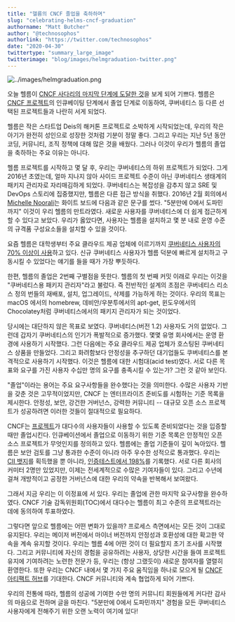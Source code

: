 ```yaml
---
title: "헬름의 CNCF 졸업을 축하하며"
slug: "celebrating-helms-cncf-graduation"
authorname: "Matt Butcher"
author: "@technosophos"
authorlink: "https://twitter.com/technosophos"
date: "2020-04-30"
twittertype: "summary_large_image"
twitterimage: "blog/images/helmgraduation-twitter.png"
---
```


![../images/helmgraduation.png](../images/helmgraduation.png)

오늘 헬름이 [CNCF 사다리의 마지막 단계에 도달한 것](https://www.cncf.io/announcement/2020/04/30/cloud-native-computing-foundation-announces-helm-graduation/)을 보게 되어 기쁘다. 헬름은 [CNCF 프로젝트](https://www.cncf.io/projects/)의 인큐베이팅 단계에서 졸업 단계로 이동하여, 쿠버네티스 등 다른 선택된 프로젝트들과 나란히 서게 되었다.

헬름은 작은 스타트업 Deis의 해커톤 프로젝트로 소박하게 시작되었는데, 우리의 작은 아기가 완전히 성인으로 성장한 것처럼 기분이 정말 좋다. 그리고 우리는 지난 5년 동안 코딩, 커뮤니티, 조직 정책에 대해 많은 것을 배웠다. 그러나 이것이 우리가 헬름의 졸업을 축하하는 주요 이유는 아니다.

헬름 프로젝트를 시작하고 몇 달 후, 우리는 쿠버네티스의 하위 프로젝트가 되었다. 그게 2016년 초였는데, 얼마 지나지 않아 사이드 프로젝트 수준이 아닌 쿠버네티스 생태계의 패키지 관리자로 자리매김하게 되었다. 쿠버네티스는 복잡성을 감추지 않고 SRE 및 DevOps 스토리에 집중했지만, 헬름은 다른 접근 방식을 취했다. 2016년 2월 회의에서 [Michelle Noorali](https://twitter.com/michellenoorali)는 화이트 보드에 다음과 같은 문구를 썼다. "5분만에 0에서 도파민까지" 이것이 우리 헬름의 만트라였다. 새로운 사용자를 쿠버네티스에 더 쉽게 접근하게 할 수 있다고 보았다. 우리가 옳았다면, 사용자는 헬름을 설치하고 몇 분 내로 운영 수준의 규격품 구성요소들을 설치할 수 있을 것이다.

요즘 헬름은 대학생부터 주요 클라우드 제공 업체에 이르기까지 [쿠버네티스 사용자의 70% 이상이 사용](https://www.cncf.io/wp-content/uploads/2020/03/CNCF_Survey_Report.pdf)하고 있다. 신규 쿠버네티스 사용자가 헬름 덕분에 빠르게 설치하고 구동시킬 수 있었다는 얘기를 들을 때가 가장 뿌듯하다.

한편, 헬름의 졸업은 2번째 구별점을 뜻한다. 헬름의 첫 번째 커밋 이래로 우리는 이것을 "쿠버네티스용 패키지 관리자"라고 불렀다. 즉 전반적인 설계의 초점은 쿠버네티스 리소스 정의 번들의 재배포, 설치, 업그레이드, 삭제를 가능하게 하는 것이다. 우리의 목표는 macOS 에서의 homebrew, 데비안/우분투에서의 apt-get, 윈도우에서의 Chocolatey처럼 쿠버네티스에서의 패키지 관리자가 되는 것이었다.

당시에는 대단하지 않은 목표로 보였다. 쿠버네티스(버전 1.2) 사용자도 거의 없었다. 그런데 갑자기 쿠버네티스의 인기가 폭발적으로 증가했다. 몇몇 유명 회사에서는 운영 환경에 사용하기 시작했다. 그런 다음에는 주요 클라우드 제공 업체가 호스팅된 쿠버네티스 상품을 만들었다. 그리고 화려함보다 안정성을 추구하던 대기업들도 쿠버네티스를 본격적으로 사용하기 시작했다. 이것은 헬름에 대한 시험대(acid test)였다. 서로 다른 목표와 요구를 가진 사용자 수십만 명의 요구를 충족시킬 수 있는가? 그런 것 같아 보인다.

"졸업"이라는 용어는 주요 요구사항들을 완수했다는 것을 의미한다. 수많은 사용자 기반을 갖춘 것은 고무적이었지만, CNCF 는 엔터프라이즈 준비도를 시험하는 기준 목록을 제시한다. 안정성, 보안, 강건한 거버넌스, 강력한 커뮤니티 -- 대규모 오픈 소스 프로젝트가 성공하려면 이러한 것들이 절대적으로 필요하다.

CNCF는 [프로젝트](https://www.cncf.io/projects/)가 대다수의 사용자들이 사용할 수 있도록 준비되었다는 것을 입증할 때만 졸업시킨다. 인큐베이션에서 졸업으로 이동하기 위한 기준 목록은 안정적인 오픈 소스 프로젝트가 무엇인지를 정의하고 있다. 헬름에는 졸업 기준들이 깊이 녹아있다. 헬름은 보안 검토를 그냥 통과한 수준이 아니라 아주 우수한 성적으로 통과했다. 우리는 [CII 뱃지](https://bestpractices.coreinfrastructure.org/en)를 획득했을 뿐 아니라, [인증테스트에서 198%](https://bestpractices.coreinfrastructure.org/en/projects?q=helm%20package%20manager)를 기록했다. 서로 다른 회사의 커미터 2명만 있었지만, 이제는 전세계적으로 수많은 기여자들이 있다. 그리고 수년에 걸쳐 개방적이고 공정한 거버넌스에 대한 우리의 약속을 반복해서 보여왔다.

그래서 지금 우리는 이 이정표에 서 있다. 우리는 졸업에 관한 마지막 요구사항을 완수하였다. CNCF 기술 감독위원회(TOC)에서 대다수는 헬름이 최고 수준의 프로젝트라는 데에 동의하여 투표하였다.

그렇다면 앞으로 헬름에는 어떤 변화가 있을까? 프로세스 측면에서는 모든 것이 그대로 유지된다. 우리는 메이저 버전에서 마이너 버전까지 안정성과 호환성에 대한 확고한 약속을 계속 유지할 것이다. 우리는 헬름 4에 어떤 것이 더 필요할지 초기 조사를 시작했다. 그리고 커뮤니티에 자신의 경험을 공유하려는 사용자, 상당한 시간을 들여 프로젝트 유지에 기여하려는 노련한 전문가 등, 우리는 (항상 그랬듯이) 새로운 참여자를 열렬히 환영한다. 또한 우리는 CNCF 내에서 몇 가지 주요 움직임을 하나로 모으게 될 [CNCF 아티팩트 허브](https://devclass.com/2020/03/12/cncf-starts-new-artifact-hub/)를 기대한다. CNCF 커뮤니티와 계속 협업하게 되어 기쁘다.

우리의 전통에 따라, 헬름의 성공에 기여한 수만 명의 커뮤니티 회원들에게 커다란 감사의 마음으로 전하며 글을 마친다. "5분만에 0에서 도파민까지" 경험을 모든 쿠버네티스 사용자에게 전해주기 위한 오랜 노력이 여기에 있다!
